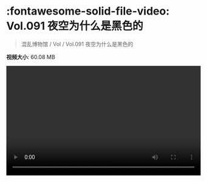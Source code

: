 # :fontawesome-solid-file-video: Vol.091 夜空为什么是黑色的

> 混乱博物馆 / Vol / Vol.091 夜空为什么是黑色的

**视频大小**: 60.08 MB

<video id="V-73d1243ff6c138ce0c6866e51cf8b15c" width="512" height="288" preload="none" playsinline webkit-playsinline></video>